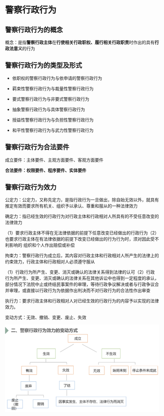 # 警察行政行为

## 警察行政行为的概念

概念：是指**警察行政主体**在**行使相关行政职权、履行相关行政职责**时作出的具有**行政法意义**的行为

## 警察行政行为的类型及形式

+ 依职权的警察行政行为与依申请的警察行政行为

+ 羁束性警察行政行为与裁量性警察行政行为
+ 要式警察行政行为与非要式警察行政行为
+ 抽象警察行政行为与具体警察行政行为
+ 授益性警察行政行为与负担性警察行政行为

+ 和平性警察行政行为与武力性警察行政行为

## 警察行政行为合法要件

成立要件：主体要件、主观方面要件、客观方面要件

**合法要件：权限要件、程序要件、实体要件**

## 警察行政行为效力

公定力：公定力，又称先定力，是指行政行为一旦做出，除自始无效以外，就具有推定有效而要求所有机关、组织予以承认、尊重和服从的一种法律效力

确定力：指已经生效的行政行为对行政主体和行政相对人所具有的不受任意改变的法律效力

（1）要求行政主体不得在无法律依据的前提下任意改变已经做出的行政行为（2）也要求行政主体在有法律依据的前提下改变已经做出的行为行为时，须对因此受不利影响的 组织和个人作出赔偿或补偿

拘束力：警察行政行为成立后，其内容对行政主体和行政相对人所产生的法律上的约束效力，行政主体和行政相对人必须遵守服从

（1）行政行为所产生、变更、消灭或确认的法律关系得到法律的认可（2）行政行为所产生、变更、消灭或确认的法律关系在其他诉讼中也得到一定程度的承认，部分情况下法院中止或终结民事案件的审理，等待行政争议解决或者与行政争议合并审理，或直接以行政行为为依据作出判决而不对行政行为的合法性作出审查

执行力：要求行政主体和行政相对人对已经生效的行政行为的内容予以实现的法律效力。

变动方式：无效、撤销、变更、废止、失效

![image-20240625193421531](第四章.assets/image-20240625193421531.png)